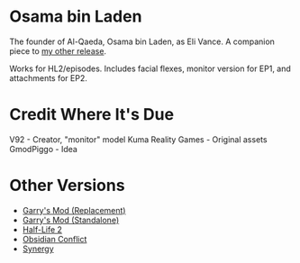 # Osama bin Laden
The founder of Al-Qaeda, Osama bin Laden, as Eli Vance. A companion piece to [my other release](url=https://steamcommunity.com/sharedfiles/filedetails/?id=3001815601).

Works for HL2/episodes. Includes facial flexes, monitor version for EP1, and attachments for EP2.

# Credit Where It's Due
V92 - Creator, "monitor" model
Kuma Reality Games - Original assets
GmodPiggo - Idea

# Other Versions
* [Garry's Mod (Replacement)](https://steamcommunity.com/sharedfiles/filedetails/?id=3003380231)
* [Garry's Mod (Standalone)](https://steamcommunity.com/sharedfiles/filedetails/?id=582213602)
* [Half-Life 2](https://gamebanana.com/mods/455750)
* [Obsidian Conflict](https://steamcommunity.com/sharedfiles/filedetails/?id=3003383396)
* [Synergy](https://steamcommunity.com/sharedfiles/filedetails/?id=3003382434)
